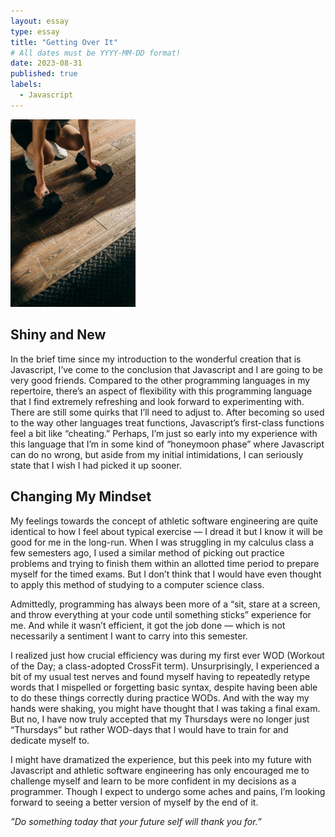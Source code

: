 ```yaml
---
layout: essay
type: essay
title: "Getting Over It"
# All dates must be YYYY-MM-DD format!
date: 2023-08-31
published: true
labels:
  - Javascript
---
```


<img width="200px" class="rounded float-start pe-4" src="../img/workout.jpg">

## Shiny and New

In the brief time since my introduction to the wonderful creation that is Javascript, I’ve come to the conclusion that Javascript and I are going to be very good friends. Compared to the other programming languages in my repertoire, there’s an aspect of flexibility with this programming language that I find extremely refreshing and look forward to experimenting with. There are still some quirks that I’ll need to adjust to. After becoming so used to the way other languages treat functions, Javascript’s first-class functions feel a bit like “cheating.” Perhaps, I’m just so early into my experience with this language that I’m in some kind of “honeymoon phase” where Javascript can do no wrong, but aside from my initial intimidations, I can seriously state that I wish I had picked it up sooner. 

## Changing My Mindset

My feelings towards the concept of athletic software engineering are quite identical to how I feel about typical exercise — I dread it but I know it will be good for me in the long-run. When I was struggling in my calculus class a few semesters ago, I used a similar method of picking out practice problems and trying to finish them within an allotted time period to prepare myself for the timed exams. But I don’t think that I would have even thought to apply this method of studying to a computer science class. 

Admittedly, programming has always been more of a “sit, stare at a screen, and throw everything at your code until something sticks” experience for me. And while it wasn’t efficient, it got the job done — which is not necessarily a sentiment I want to carry into this semester.

I realized just how crucial efficiency was during my first ever WOD (Workout of the Day; a class-adopted CrossFit term). Unsurprisingly, I experienced a bit of my usual test nerves and found myself having to repeatedly retype words that I mispelled or forgetting basic syntax, despite having been able to do these things correctly during practice WODs. And with the way my hands were shaking, you might have thought that I was taking a final exam. But no, I have now truly accepted that my Thursdays were no longer just “Thursdays” but rather WOD-days that I would have to train for and dedicate myself to. 

I might have dramatized the experience, but this peek into my future with Javascript and athletic software engineering has only encouraged me to challenge myself and learn to be more confident in my decisions as a programmer. Though I expect to undergo some aches and pains, I’m looking forward to seeing a better version of myself by the end of it. 

*”Do something today that your future self will thank you for.”*
